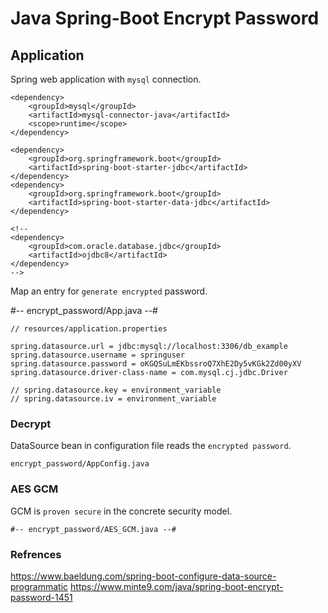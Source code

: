 # Java Spring-Boot Encrypt Password

## Application

Spring web application with `mysql` connection.
~~~
<dependency>
	<groupId>mysql</groupId>
	<artifactId>mysql-connector-java</artifactId>
	<scope>runtime</scope>
</dependency>

<dependency>
	<groupId>org.springframework.boot</groupId>
	<artifactId>spring-boot-starter-jdbc</artifactId>
</dependency>
<dependency>
	<groupId>org.springframework.boot</groupId>
	<artifactId>spring-boot-starter-data-jdbc</artifactId>
</dependency>

<!--
<dependency>
	<groupId>com.oracle.database.jdbc</groupId>
	<artifactId>ojdbc8</artifactId>
</dependency>
-->
~~~

Map an entry for `generate encrypted` password.

#-- encrypt_password/App.java --#

~~~
// resources/application.properties

spring.datasource.url = jdbc:mysql://localhost:3306/db_example
spring.datasource.username = springuser
spring.datasource.password = oKGQSuLmEKbssroQ7XhE2Dy5vKGk2Zd00yXV
spring.datasource.driver-class-name = com.mysql.cj.jdbc.Driver

// spring.datasource.key = environment_variable
// spring.datasource.iv = environment_variable
~~~

### Decrypt

DataSource bean in configuration file reads the `encrypted password`.
~~~
encrypt_password/AppConfig.java
~~~

### AES GCM

GCM is `proven secure` in the concrete security model.
~~~
#-- encrypt_password/AES_GCM.java --#
~~~


### Refrences

https://www.baeldung.com/spring-boot-configure-data-source-programmatic
https://www.minte9.com/java/spring-boot-encrypt-password-1451